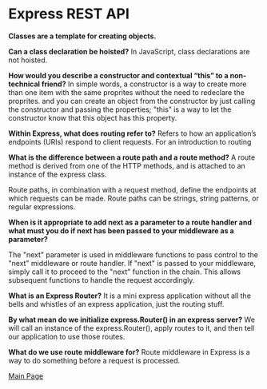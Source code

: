# Express REST API

**Classes are a template for creating objects.**

**Can a class declaration be hoisted?**
In JavaScript, class declarations are not hoisted.

**How would you describe a constructor and contextual “this” to a non-technical friend?**
In simple words, a constructor is a way to create more than one item with the same proprites without the need to redeclare the proprites.
and you can create an object from the constructor by just calling the constructor and passing the properties; "this" is a way to let the constructor know that this object has this property.

**Within Express, what does routing refer to?**
Refers to how an application’s endpoints (URIs) respond to client requests. For an introduction to routing

**What is the difference between a route path and a route method?**
A route method is derived from one of the HTTP methods, and is attached to an instance of the express class.

Route paths, in combination with a request method, define the endpoints at which requests can be made. Route paths can be strings, string patterns, or regular expressions.

**When is it appropriate to add next as a parameter to a route handler and what must you do if next has been passed to your middleware as a parameter?**

The "next" parameter is used in middleware functions to pass control to the "next" middleware or route handler. If "next" is passed to your middleware, simply call it to proceed to the "next" function in the chain. This allows subsequent functions to handle the request accordingly.

**What is an Express Router?**
It is a mini express application without all the bells and whistles of an express application, just the routing stuff.

**By what mean do we initialize express.Router() in an express server?**
We will call an instance of the express.Router(), apply routes to it, and then tell our application to use those routes.

**What do we use route middleware for?**
Route middleware in Express is a way to do something before a request is processed.

[Main Page](../README.md)
